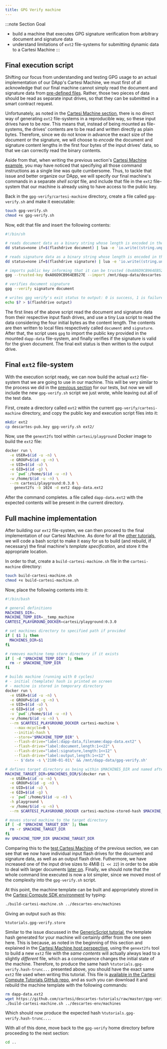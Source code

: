 ```yaml
---
title: GPG Verify machine
---
```


:::note Section Goal
- build a machine that executes GPG signature verification from arbitrary document and signature data
- understand limitations of `ext2` file-systems for submitting dynamic data to a Cartesi Machine
:::


## Final execution script

Shifting our focus from understanding and testing GPG usage to an actual implementation of our DApp's Cartesi Machine, we must first of all acknowledge that our final machine cannot simply read the document and signature data from [pre-defined files](../gpg-verify/ext2-gpg/#test-data). Rather, those two pieces of data should be read as separate input drives, so that they can be submitted in a smart contract request.

Unfortunately, as noted in the [Cartesi Machine section](/machine/host/cmdline#flash-drives), there is no direct way of generating `ext2` file-systems in a reproducible way, so these input drives have to be *raw*. This means that, instead of being mounted as file-systems, the drives' contents are to be read and written directly as plain bytes. Therefore, since we do not know in advance the exact size of the document or the signature, we will choose to *encode* the document and signature content lengths in the first four bytes of the input drives' data, so that we can correctly read the binary contents.

Aside from that, when writing the previous section's [Cartesi Machine example](../gpg-verify/ext2-gpg/#cartesi-machine-with-gpg), you may have noticed that specifying all those command instructions as a single line was quite cumbersome. Thus, to tackle that issue and better organize our DApp, we will specify our final machine's commands in a separate *shell script* file, and include that file in the `ext2` file-system that our machine is already using to have access to the public key.

Back in the `gpg-verify/cartesi-machine` directory, create a file called `gpg-verify.sh` and make it executable:

```bash
touch gpg-verify.sh
chmod +x gpg-verify.sh
```

Now, edit that file and insert the following contents:

```bash
#!/bin/sh

# reads document data as a binary string whose length is encoded in the first 4 bytes, and stores it in file 'document'
dd status=none if=$(flashdrive document) | lua -e 'io.write((string.unpack(">s4",  io.read("a"))))' > document

# reads signature data as a binary string whose length is encoded in the first 4 bytes, and stores it in file 'signature'
dd status=none if=$(flashdrive signature) | lua -e 'io.write((string.unpack(">s4",  io.read("a"))))' > signature

# imports public key informing that it can be trusted (0xA86D9CB964EB527E is the key's LONG id)
gpg --trusted-key 0xA86D9CB964EB527E --import /mnt/dapp-data/descartes-pub.key

# verifies document signature
gpg --verify signature document

# writes gpg verify's exit status to output: 0 is success, 1 is failure, other values indicate error
echo $? > $(flashdrive output)
```

The first lines of the above script read the document and signature data from their respective input flash drives, and use a tiny Lua script to read the data considering the four initial bytes as the content length. The contents are then written to local files respectively called `document` and `signature`. After that, the script uses `gpg` to import the public key provided in the mounted `dapp-data` file-system, and finally verifies if the signature is valid for the given document. The final exit status is then written to the output drive.

## Final `ext2` file-system

With the execution script ready, we can now build the actual `ext2` file-system that we are going to use in our machine. This will be very similar to the process we did in the [previous section](../gpg-verify/ext2-gpg/#building-an-ext2-file-system) for our tests, but now we will include the new `gpg-verify.sh` script we just wrote, while leaving out all of the test data.

First, create a directory called `ext2` within the current `gpg-verify/cartesi-machine` directory, and copy the public key and execution script files into it:

```bash
mkdir ext2
cp descartes-pub.key gpg-verify.sh ext2/
```

Now, use the `genext2fs` tool within `cartesi/playground` Docker image to build the `ext2` file:

```bash
docker run \
  -e USER=$(id -u -n) \
  -e GROUP=$(id -g -n) \
  -e UID=$(id -u) \
  -e GID=$(id -g) \
  -v `pwd`:/home/$(id -u -n) \
  -w /home/$(id -u -n) \
  --rm cartesi/playground:0.3.0 \
    genext2fs -b 1024 -d ext2 dapp-data.ext2
```

After the command completes. a file called `dapp-data.ext2` with the expected contents will be present in the current directory.


## Full machine implementation

After building our `ext2` file-system, we can then proceed to the final implementation of our Cartesi Machine. As done for all the [other tutorials](../helloworld/cartesi-machine#cartesi-machine-for-the-hello-world-dapp), we will code a bash script to make it easy for us to build (and rebuild, if necessary) the final machine's *template specification*, and store it the appropriate location.

In order to that, create a `build-cartesi-machine.sh` file in the `cartesi-machine` directory:

```bash
touch build-cartesi-machine.sh
chmod +x build-cartesi-machine.sh
```

Now, place the following contents into it:

```bash
#!/bin/bash

# general definitions
MACHINES_DIR=.
MACHINE_TEMP_DIR=__temp_machine
CARTESI_PLAYGROUND_DOCKER=cartesi/playground:0.3.0

# set machines directory to specified path if provided
if [ $1 ]; then
  MACHINES_DIR=$1
fi

# removes machine temp store directory if it exists
if [ -d "$MACHINE_TEMP_DIR" ]; then
  rm -r $MACHINE_TEMP_DIR
fi

# builds machine (running with 0 cycles)
# - initial (template) hash is printed on screen
# - machine is stored in temporary directory
docker run \
  -e USER=$(id -u -n) \
  -e GROUP=$(id -g -n) \
  -e UID=$(id -u) \
  -e GID=$(id -g) \
  -v `pwd`:/home/$(id -u -n) \
  -w /home/$(id -u -n) \
  --rm $CARTESI_PLAYGROUND_DOCKER cartesi-machine \
    --max-mcycle=0 \
    --initial-hash \
    --store="$MACHINE_TEMP_DIR" \
    --flash-drive="label:dapp-data,filename:dapp-data.ext2" \
    --flash-drive="label:document,length:1<<22" \
    --flash-drive="label:signature,length:1<<12" \
    --flash-drive="label:output,length:1<<12" \
    -- $'date -s \'2100-01-01\' && /mnt/dapp-data/gpg-verify.sh'

# defines target directory as being within $MACHINES_DIR and named after the stored machine's hash
MACHINE_TARGET_DIR=$MACHINES_DIR/$(docker run \
  -e USER=$(id -u -n) \
  -e GROUP=$(id -g -n) \
  -e UID=$(id -u) \
  -e GID=$(id -g) \
  -v `pwd`:/home/$(id -u -n) \
  -h playground \
  -w /home/$(id -u -n) \
  --rm $CARTESI_PLAYGROUND_DOCKER cartesi-machine-stored-hash $MACHINE_TEMP_DIR/)

# moves stored machine to the target directory
if [ -d "$MACHINE_TARGET_DIR" ]; then
  rm -r $MACHINE_TARGET_DIR
fi
mv $MACHINE_TEMP_DIR $MACHINE_TARGET_DIR
```

Comparing this to the [test Cartesi Machine](../gpg-verify/ext2-gpg/#cartesi-machine-with-gpg) of the previous section, we can see that we now have individual input flash drives for the document and signature data, as well as an output flash drive. Futhermore, we have increased one of the input drive sizes to 4MiB (`1 << 22`) in order to be able to deal with larger documents [later on](../gpg-verify/larger-files). Finally, we should note that the whole command line executed is now a lot simpler, since we moved most of the complexity into the `gpg-verify.sh` script.

At this point, the machine template can be built and appropriately stored in the [Cartesi Compute SDK environment](../descartes-env) by typing:

```bash
./build-cartesi-machine.sh ../descartes-env/machines
```

Giving an output such as this:

```
%tutorials.gpg-verify.store
```

Similar to the issue discussed in the [GenericScript tutorial](../generic-script/cartesi-machine/#final-cartesi-machine-implementation), the template hash generated for your machine will certainly differ from the one seen here. This is because, as noted in the beginning of this section and explained in the [Cartesi Machine host perspective](/machine/host/cmdline#flash-drives), using the `genext2fs` tool to build a new `ext2` file with the *same contents* will actually always lead to a slightly *different* file, which as a consequence changes the initial state of the machine. Therefore, to produce the same hash `%tutorials.gpg-verify.hash-trunc...` presented above, you should have the exact same `ext2` file used when writing this tutorial. This file is [available in the Cartesi Compute Tutorials GitHub repo](https://github.com/cartesi/descartes-tutorials/tree/master/gpg-verify/cartesi-machine), and as such you can download it and rebuild the machine template with the following commands:

```bash
rm dapp-data.ext2
wget https://github.com/cartesi/descartes-tutorials/raw/master/gpg-verify/cartesi-machine/dapp-data.ext2
./build-cartesi-machine.sh ../descartes-env/machines
```

Which should now produce the expected hash `%tutorials.gpg-verify.hash-trunc...`.

With all of this done, move back to the `gpg-verify` home directory before proceeding to the next section:

```bash
cd ..
```

